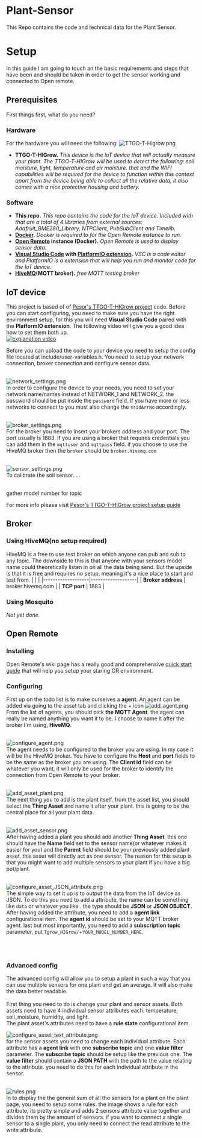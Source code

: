 # Plant-Sensor
This Repo contains the code and technical data for the Plant Sensor.

# Setup
In this guide I am going to touch an the basic requirements and steps that have been and should be taken in order to get the sensor working and connected to Open remote.

## Prerequisites
First things first, what do you need?<br/>
### Hardware
For the hardware you will need the following:
![TTGO-T-Higrow.png](media/TTGO-T-Higrow.png)
-   **TTGO-T-HIGrow.** *This device is the IoT device that will actually measure your plant. The TTGO-T-HIGrow will be used to detect the following: soil moisture, light, temperature and air moisture. that and the WIFI capabilities will be required for the device to function within this context<br/> apart from the device being able to collect all the relative data, it also comes with a nice protective housing and battery.*<br/>

### Software

-   **This repo.** *This repo contains the code for the IoT device. Included with that are a total of 4 libraries from external sources: Adafruit_BME280_Library, NTPClient, PubSubClient and Timelib.*
-   **[Docker](https://docs.docker.com/desktop/windows/install/).** *Docker is required to for the Open Remote instance to run.*
-   **[Open Remote](https://github.com/openremote/openremote/blob/master/README.md) instance (Docker).** *Open Remote is used to display sensor data.*
-   **[Visual Studio Code](https://code.visualstudio.com/) with [PlatformIO extension](https://platformio.org/install/ide?install=vscode).** *VSC is a code editor and PlatformIO is a extension that will help you run and monitor code for the IoT device.*
-   **[HiveMQ](https://www.hivemq.com/public-mqtt-broker/)(MQTT broker).** *free MQTT testing broker*



## IoT device
This project is based of of [Pesor's TTGO-T-HIGrow project](https://github.com/pesor/TTGO-T-HIGrow) code. Before you can start configuring, you need to make sure you have the right environment setup, for this you will need **Visual Studio Code** paired with the **PlatformIO extension**. The following video will give you a good idea how to set them both up.<br/>
[![explanation video](https://img.youtube.com/vi/sm6QxJkWcSc/0.jpg)](https://youtu.be/sm6QxJkWcSc?t=263)
<br/>

Before you can upload the code to your device you need to setup the config file located at include/user-variables.h.
You need to setup your network connection, broker connection and configure sensor data.
<br/><br/>

![network_settings.png](media/network_settings.png)<br/>
In order to configure the device to your needs, you need to set your network name/names instead of NETWORK_1 and NETWORK_2. the password should be put inside the `password` field. If you have more or less networks to connect to you must also change the `ssidArrNo` accordingly.
<br/><br/>

![broker_settings.png](media/broker_settings.png)<br/>
For the broker you need to insert your brokers address and your port. The port usually is 1883.
If you are using a broker that requires credentials you can add them in the `mqttuser` and `mqttpass` field.
if you choose to use the HiveMQ broker then the `broker` should be `broker.hivemq.com`
<br/><br/>

![sensor_settings.png](media/sensor_settings.png)<br/>
To calibrate the soil sensor.....
<br/><br/>

gather model number for topic

For more info please visit [Pesor's TTGO-T-HIGrow project setup guide](https://github.com/pesor/TTGO-T-HIGrow/wiki/05.-user-variables.h)

## Broker
### Using HiveMQ(no setup required)
HiveMQ is a free to use test broker on which anyone can pub and sub to any topic. The downside to this is that anyone with your sensors model name could theoretically listen in on all the data being send. But the upside is that it is free and requires no setup, meaning it's a nice place to start and test from.
|                   |                   |
|-------------------|-------------------|
| **Broker address** | broker.hivemq.com |
| **TCP port**      | 1883              |

### Using Mosquito
*Not yet done.*

## Open Remote

### Installing 
Open Remote's wiki page has a really good and comprehensive [quick start guide](https://github.com/openremote/openremote/blob/master/README.md) that will help you setup your staring OR environment.

### Configuring
First up on the todo list is to make ourselves a **agent**. An agent can be added via going to the asset tab and clicking the + icon
![add_agent.png](media/add_agent.png)<br/>
From the list of agents, you should pick **the MQTT Agent**. the agent can really be named anything you want it to be. I choose to name it after the broker I'm using, **HiveMQ**.
<br/><br/>

![configure_agent.png](media/configure_agent.png)<br/>
The agent needs to be configured to the broker you are using. In my case it will be the HiveMQ broker. You have to configure the **Host** and **port** fields to be the same as the broker you are using. The **Client id** field can be whatever you want, it will only be used for the broker to identify the connection from Open Remote to your broker.
<br/><br/>

![add_asset_plant.png](media/add_asset_plant.png)<br/>
The next thing you to add is the plant itself. from the asset list, you should select the **Thing Asset** and name it after your plant. this is going to be the central place for all your plant data.
<br/><br/>

![add_asset_sensor.png](media/add_asset_sensor.png)<br/>
After having added a plant you should add another **Thing Asset**. this one should have the **Name** field set to the sensor name(or whatever makes it easier for you) and the **Parent** field should be your previously added plant asset. this asset will directly act as one sensor. The reason for this setup is that you might want to add multiple sensors to your plant if you have a big pot/plant.
<br/><br/>

![configure_asset_JSON_attribute.png](media/configure_asset_JSON_attribute.png)<br/>
The simple way to set it up is to output the data from the IoT device as JSON. To do this you need to add a attribute, the name can be something like `data` or whatever you like . the type should be **JSON** or **JSON OBJECT**. After having added the attribute, you need to add a **agent link** configurational item. The **agent id** should be set to your MQTT broker agent. last but most importantly, you need to add a **subscription topic** parameter, put `Tgrow_HIGrow/`+`YOUR_MODEL_NUMBER_HERE`.

<br/><br/>

### Advanced config
The advanced config will allow you to setup a plant in such a way that you can use multiple sensors for one plant and get an average. It will also make the data better readable.
<br/><br/>
First thing you need to do is change your plant and sensor assets. Both assets need to have 4 individual sensor attributes each: temperature, soil_moisture, humidity, and light.<br/>
The plant asset's attributes need to have a **rule state** configurational item.

![configure_asset_text_attribute.png](media/configure_asset_text_attribute.png)<br/>
for the sensor assets you need to change each individual attribute. Each attribute has a **agent link** with one **subscribe topic** and one **value filter** parameter. The **subscribe topic** should be setup like the previous one. The **value filter** should contain a **JSON PATH** with the path to the value relating to the attribute. you need to do this for each individual attribute in the sensor.
<br/><br/>

![rules.png](media/Rules.png)<br/>
In to display the the general sum of all the sensors for a plant on the plant page, you need to setup some rules.
the image shows a rule for each attribute, its pretty simple and adds 2 sensors attribute value together and divides them by the amount of sensors. if you want to connect a single sensor to a single plant, you only need to connect the read attribute to the write attribute.
